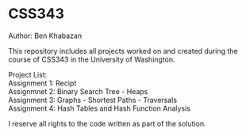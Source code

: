 # CSS343
Author: Ben Khabazan

This repository includes all projects worked on and created during the course of CSS343 in the University of Washington. 

Project List: <br />
Assignment 1: Recipt  <br />
Assignmnet 2: Binary Search Tree - Heaps <br />
Assignment 3: Graphs - Shortest Paths - Traversals <br />
Assignment 4: Hash Tables and Hash Function Analysis <br />

I reserve all rights to the code written as part of the solution.
